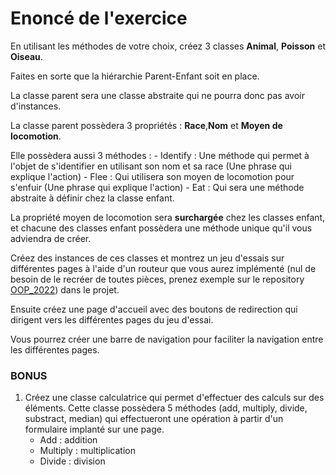 # Enoncé de l'exercice

En utilisant les méthodes de votre choix, créez 3 classes **Animal**, **Poisson** et **Oiseau**.

Faites en sorte que la hiérarchie Parent-Enfant soit en place.

La classe parent sera une classe abstraite qui ne pourra donc pas avoir d'instances.

La classe parent possèdera 3 propriétés : **Race**,**Nom** et **Moyen de locomotion**.

Elle possèdera aussi 3 méthodes : - Identify : Une méthode qui permet à l'objet de s'identifier en utilisant son nom et sa race (Une phrase qui explique l'action) - Flee : Qui utilisera son moyen de locomotion pour s'enfuir (Une phrase qui explique l'action) - Eat : Qui sera une méthode abstraite à définir chez la classe enfant.

La propriété moyen de locomotion sera **surchargée** chez les classes enfant, et chacune des classes enfant possèdera une méthode unique qu'il vous adviendra de créer.

Créez des instances de ces classes et montrez un jeu d'essais sur différentes pages à l'aide d'un routeur que vous aurez implémenté (nul de besoin de le recréer de toutes pièces, prenez exemple sur le repository [OOP_2022](https://github.com/NegiAlba/OOP_2022.git)) dans le projet.

Ensuite créez une page d'accueil avec des boutons de redirection qui dirigent vers les différentes pages du jeu d'essai.

Vous pourrez créer une barre de navigation pour faciliter la navigation entre les différentes pages.

### BONUS

1. Créez une classe calculatrice qui permet d'effectuer des calculs sur des éléments. Cette classe possèdera 5 méthodes (add, multiply, divide, substract, median) qui effectueront une opération à partir d'un formulaire implanté sur une page.
   - Add : addition
   - Multiply : multiplication
   - Divide : division
